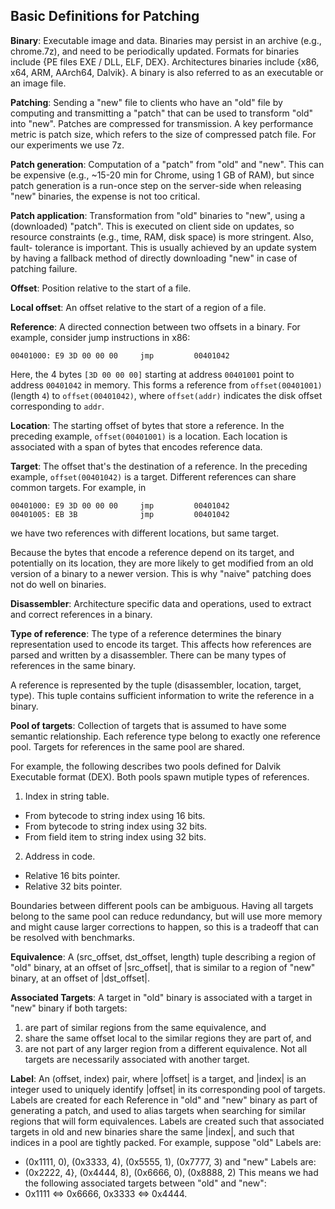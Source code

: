 
Basic Definitions for Patching
------------------------------

**Binary**: Executable image and data. Binaries may persist in an archive
(e.g., chrome.7z), and need to be periodically updated. Formats for binaries
include {PE files EXE / DLL, ELF, DEX}. Architectures binaries include
{x86, x64, ARM, AArch64, Dalvik}. A binary is also referred to as an executable
or an image file.

**Patching**: Sending a "new" file to clients who have an "old" file by
computing and transmitting a "patch" that can be used to transform "old" into
"new".  Patches are compressed for transmission. A key performance metric is
patch size, which refers to the size of compressed patch file. For our
experiments we use 7z.

**Patch generation**: Computation of a "patch" from "old" and "new". This can be
expensive (e.g., ~15-20 min for Chrome, using 1 GB of RAM), but since patch
generation is a run-once step on the server-side when releasing "new" binaries,
the expense is not too critical.

**Patch application**: Transformation from "old" binaries to "new", using a
(downloaded) "patch".  This is executed on client side on updates, so resource
constraints (e.g., time, RAM, disk space) is more stringent. Also, fault-
tolerance is important. This is usually achieved by an update system by having
a fallback method of directly downloading "new" in case of patching failure.

**Offset**: Position relative to the start of a file.

**Local offset**: An offset relative to the start of a region of a file.

**Reference**: A directed connection between two offsets in a binary. For
example, consider jump instructions in x86:

    00401000: E9 3D 00 00 00     jmp         00401042

Here, the 4 bytes `[3D 00 00 00]` starting at address `00401001` point to
address `00401042` in memory. This forms a reference from `offset(00401001)`
(length `4`) to `offset(00401042)`, where `offset(addr)` indicates the disk
offset corresponding to `addr`.

**Location**: The starting offset of bytes that store a reference. In the
preceding example, `offset(00401001)` is a location. Each location is associated
with a span of bytes that encodes reference data.

**Target**: The offset that's the destination of a reference. In the preceding
example, `offset(00401042)` is a target. Different references can share common
targets. For example, in

    00401000: E9 3D 00 00 00     jmp         00401042
    00401005: EB 3B              jmp         00401042

we have two references with different locations, but same target.

Because the bytes that encode a reference depend on its target, and potentially
on its location, they are more likely to get modified from an old version of a
binary to a newer version. This is why "naive" patching does not do well on
binaries.

**Disassembler**: Architecture specific data and operations, used to extract and
correct references in a binary.

**Type of reference**: The type of a reference determines the binary
representation used to encode its target. This affects how references are parsed
and written by a disassembler. There can be many types of references in the same
binary.

A reference is represented by the tuple (disassembler, location, target, type).
This tuple contains sufficient information to write the reference in a binary.

**Pool of targets**: Collection of targets that is assumed to have some semantic
relationship. Each reference type belong to exactly one reference pool. Targets
for references in the same pool are shared.

For example, the following describes two pools defined for Dalvik Executable
format (DEX). Both pools spawn mutiple types of references.

1. Index in string table.
  - From bytecode to string index using 16 bits.
  - From bytecode to string index using 32 bits.
  - From field item to string index using 32 bits.
2. Address in code.
  - Relative 16 bits pointer.
  - Relative 32 bits pointer.

Boundaries between different pools can be ambiguous. Having all targets belong
to the same pool can reduce redundancy, but will use more memory and might
cause larger corrections to happen, so this is a tradeoff that can be resolved
with benchmarks.

**Equivalence**: A (src_offset, dst_offset, length) tuple describing a region of
"old" binary, at an offset of |src_offset|, that is similar to a region of "new"
binary, at an offset of |dst_offset|.

**Associated Targets**: A target in "old" binary is associated with a target in
"new" binary if both targets:
1. are part of similar regions from the same equivalence, and
2. share the same offset local to the similar regions they are part of, and
3. are not part of any larger region from a different equivalence.
Not all targets are necessarily associated with another target.

**Label**: An (offset, index) pair, where |offset| is a target, and |index| is
an integer used to uniquely identify |offset| in its corresponding pool of
targets. Labels are created for each Reference in "old" and "new" binary as part
of generating a patch, and used to alias targets when searching for similar
regions that will form equivalences. Labels are created such that associated
targets in old and new binaries share the same |index|, and such that indices in
a pool are tightly packed. For example, suppose "old" Labels are:
  - (0x1111, 0), (0x3333, 4), (0x5555, 1), (0x7777, 3)
and "new" Labels are:
  - (0x2222, 4}, (0x4444, 8), (0x6666, 0), (0x8888, 2)
This means we had the following associated targets between "old" and "new":
  - 0x1111 <=> 0x6666,  0x3333 <=> 0x4444.

